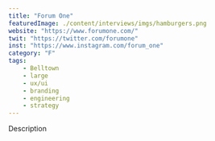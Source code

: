```yaml
---
title: "Forum One"
featuredImage: ./content/interviews/imgs/hamburgers.png
website: "https://www.forumone.com/"
twit: "https://twitter.com/forumone"
inst: "https://www.instagram.com/forum_one"
category: "F"
tags:
    - Belltown
    - large
    - ux/ui
    - branding
    - engineering
    - strategy
---
```


Description
